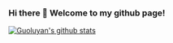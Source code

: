 ### Hi there 👋 Welcome to my github page!

<!--
**guoluyan53/guoluyan53** is a ✨ _special_ ✨ repository because its `README.md` (this file) appears on your GitHub profile.

Here are some ideas to get you started:

- 🔭 I’m currently studying in school
- 🌱 I’m currently learning JavaScript,vue,html,css,node,threejs...
- 📫 How to reach me: email--1785974028@qq.com
- ⚡ At present, I am in charge of front-end development and leading Homyit studio,looking forward to climbing higher mountains!

-->
[![Guoluyan's github stats](https://github-readme-stats.vercel.app/api?username=guoluyan53)](https://github.com/guoluyan53/github-readme-stats)
